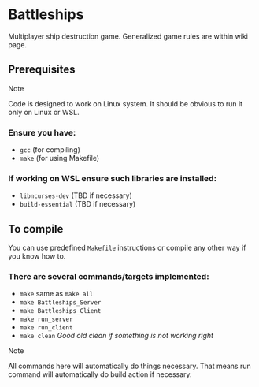 # Battleships
Multiplayer ship destruction game. Generalized game rules are within wiki page.

## Prerequisites
> [!NOTE]
> Code is designed to work on Linux system. It should be obvious to run it only on Linux or WSL.

### Ensure you have:
- `gcc` (for compiling)
- `make` (for using Makefile)
### If working on WSL ensure such libraries are installed:
- `libncurses-dev` (TBD if necessary)
- `build-essential` (TBD if necessary)

## To compile
You can use predefined `Makefile` instructions or compile any other way
if you know how to.
### There are several commands/targets implemented:
- `make` same as `make all`
- `make Battleships_Server`
- `make Battleships_Client`
- `make run_server`
- `make run_client`
- `make clean` <i>Good old clean if something is not working right</i>

> [!NOTE]
> All commands here will automatically do things necessary.
> That means run command will automatically do build action if necessary.

